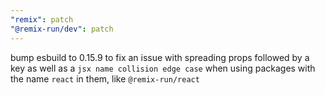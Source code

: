 ```yaml
---
"remix": patch
"@remix-run/dev": patch
---
```


bump esbuild to 0.15.9 to fix an issue with spreading props followed by a key as well as a `jsx name collision edge case` when using packages with the name `react` in them, like `@remix-run/react`
